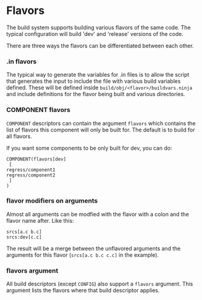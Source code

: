 # Flavors

The build system supports building various flavors of the same code. The
typical configuration will build 'dev' and 'release' versions of the code.

There are three ways the flavors can be differentiated between each other.

### .in flavors ###

The typical way to generate the variables for .in files is to allow the script
that generates the input to include the file with various build variables
defined. These will be defined inside `build/obj/<flavor>/buildvars.ninja` and
include definitions for the flavor being built and various directories.

### COMPONENT flavors ###

`COMPONENT` descriptors can contain the argument `flavors` which contains the
list of flavors this component will only be built for. The default is to build
for all flavors.

If you want some components to be only built for dev, you can do:

    COMPONENT(flavors[dev]
     [
   	regress/component1
   	regress/component2
     ]
    )

### flavor modifiers on arguments ###

Almost all arguments can be modfied with the flavor with a colon and the flavor
name after. Like this:

    srcs[a.c b.c]
    srcs:dev[c.c]

The result will be a merge between the unflavored arguments and the arguments
for this flavor (`srcs[a.c b.c c.c]` in the example).

### flavors argument ###

All build descriptors (except `CONFIG`) also support a `flavors` argument. This
argument lists the flavors where that build descriptor applies.
